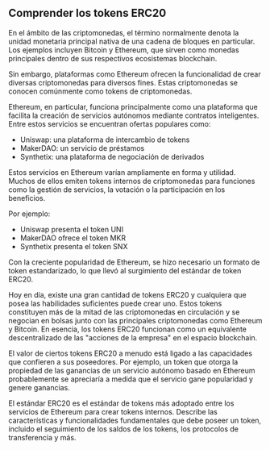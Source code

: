 ## Comprender los tokens ERC20

En el ámbito de las criptomonedas, el término normalmente denota la unidad monetaria principal nativa de una cadena de bloques en particular. Los ejemplos incluyen Bitcoin y Ethereum, que sirven como monedas principales dentro de sus respectivos ecosistemas blockchain.

Sin embargo, plataformas como Ethereum ofrecen la funcionalidad de crear diversas criptomonedas para diversos fines. Estas criptomonedas se conocen comúnmente como tokens de criptomonedas.

Ethereum, en particular, funciona principalmente como una plataforma que facilita la creación de servicios autónomos mediante contratos inteligentes. Entre estos servicios se encuentran ofertas populares como:

- Uniswap: una plataforma de intercambio de tokens
- MakerDAO: un servicio de préstamos
- Synthetix: una plataforma de negociación de derivados

Estos servicios en Ethereum varían ampliamente en forma y utilidad. Muchos de ellos emiten tokens internos de criptomonedas para funciones como la gestión de servicios, la votación o la participación en los beneficios.

Por ejemplo:

- Uniswap presenta el token UNI
- MakerDAO ofrece el token MKR
- Synthetix presenta el token SNX

Con la creciente popularidad de Ethereum, se hizo necesario un formato de token estandarizado, lo que llevó al surgimiento del estándar de token ERC20.

Hoy en día, existe una gran cantidad de tokens ERC20 y cualquiera que posea las habilidades suficientes puede crear uno. Estos tokens constituyen más de la mitad de las criptomonedas en circulación y se negocian en bolsas junto con las principales criptomonedas como Ethereum y Bitcoin. En esencia, los tokens ERC20 funcionan como un equivalente descentralizado de las "acciones de la empresa" en el espacio blockchain.

El valor de ciertos tokens ERC20 a menudo está ligado a las capacidades que confieren a sus poseedores. Por ejemplo, un token que otorga la propiedad de las ganancias de un servicio autónomo basado en Ethereum probablemente se apreciaría a medida que el servicio gane popularidad y genere ganancias.

El estándar ERC20 es el estándar de tokens más adoptado entre los servicios de Ethereum para crear tokens internos. Describe las características y funcionalidades fundamentales que debe poseer un token, incluido el seguimiento de los saldos de los tokens, los protocolos de transferencia y más.